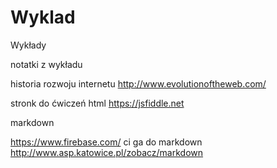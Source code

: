 # Wyklad
Wykłady

notatki z wykładu

historia rozwoju internetu http://www.evolutionoftheweb.com/

stronk do ćwiczeń html https://jsfiddle.net


markdown

https://www.firebase.com/
ci
ga do markdown   http://www.asp.katowice.pl/zobacz/markdown


